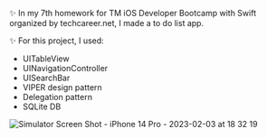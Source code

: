  ✨ In my 7th homework for TM iOS Developer Bootcamp with Swift organized by techcareer.net, I made a to do list app.
 
 ✨ For this project, I used:

 - UITableView
 - UINavigationController
 - UISearchBar
 - VIPER design pattern
 - Delegation pattern
 - SQLite DB
 
 ![Simulator Screen Shot - iPhone 14 Pro - 2023-02-03 at 18 32 19](https://user-images.githubusercontent.com/97634053/216647169-f5061be6-0d2c-41ba-b283-fc5fda735bd8.png)
